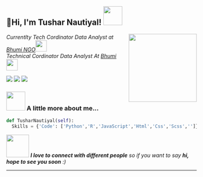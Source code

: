 <h2> 👋Hi, I'm Tushar Nautiyal! <img src="https://media.giphy.com/media/mGcNjsfWAjY5AEZNw6/giphy.gif" width="50"></h2>
<img align='right' src="https://media.giphy.com/media/ieyl9zmCjO4b4t6qoY/giphy.gif" width="180">
<p><em>Currentlty Tech Cordinator Data Analyst at <a href="https://www.bhumi.ngo">Bhumi NGO</a><img src="https://bhumi.ngo/wp-content/uploads/2020/12/Bhumi-Torchbearer-Logo-White-1500-PNG.png" width="30"></br>Technical Cordinator Data Analyst At <a href="https://bhumi.ngo/">Bhumi</a><img src="https://media.giphy.com/media/WUlplcMpOCEmTGBtBW/giphy.gif" width="30"> 
</em></p>
<a href="https://Instagram.com/Tusharnautiyal"><img src="https://img.shields.io/badge/Instagram-E4405F?style=for-the-badge&logo=Tushar Nautiyal&logoColor=white" /></a>
<a href="https://linkedin.com/Tusharnautiyal"><img src="https://img.shields.io/badge/-tusharnautiyal-blue?style=flat-square&logo=Linkedin&logoColor=white&link=https://www.linkedin.com/in/tusharnautiyal" /></a>
<img src="https://img.shields.io/github/followers/tusharnautiyal-web?label=follow&style=social" />

### <img src="https://media.giphy.com/media/VgCDAzcKvsR6OM0uWg/giphy.gif" width="50"> A little more about me...  

```python
def TusharNautiyal(self):
  Skills = {'Code': ['Python','R','JavaScript','Html','Css','Scss','']}
```

<img src="https://media.giphy.com/media/LnQjpWaON8nhr21vNW/giphy.gif" width="60"> <em><b>I love to connect with different people</b> so if you want to say <b>hi, hope to see you soon</b> :)</em>

---
